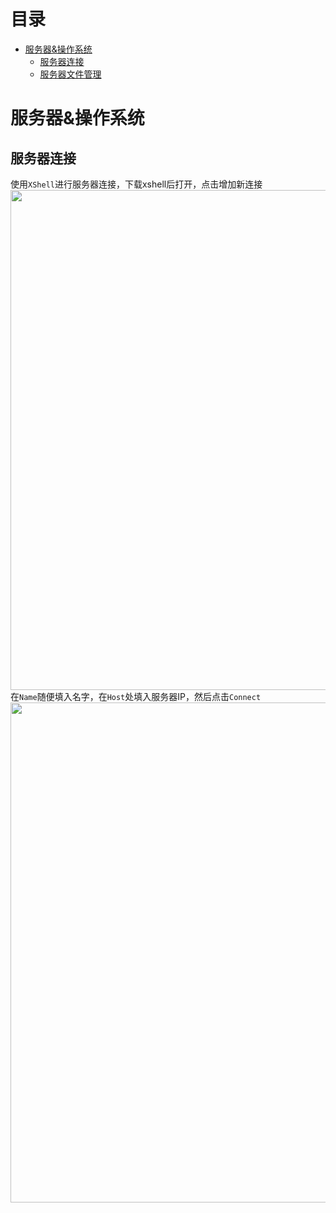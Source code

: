 # 目录
- [服务器&操作系统](#服务器&操作系统)
	- [服务器连接](#服务器连接)
	- [服务器文件管理](#服务器文件管理)

# 服务器&操作系统
## 服务器连接
使用`XShell`进行服务器连接，下载xshell后打开，点击增加新连接  
<img src="https://user-images.githubusercontent.com/65151826/233850327-987f2230-6a8d-4d60-8434-931af84e0dbf.png" width="800px">  
在`Name`随便填入名字，在`Host`处填入服务器IP，然后点击`Connect`  
<img src="https://user-images.githubusercontent.com/65151826/233850844-7bd60c8e-29ce-440f-a214-b7dcb9ec9640.png" width="800px">


